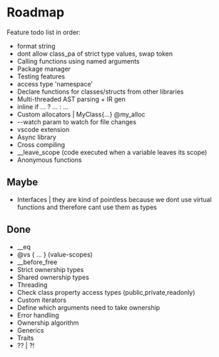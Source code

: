 
# Roadmap

Feature todo list in order:

- format string
- dont allow class_pa of strict type values, swap token
- Calling functions using named arguments
- Package manager
- Testing features
- access type 'namespace'
- Declare functions for classes/structs from other libraries
- Multi-threaded AST parsing + IR gen
- inline if ... ? ... : ...
- Custom allocators | MyClass{...} @my_alloc
- --watch param to watch for file changes
- vscode extension
- Async library
- Cross compiling
- __leave_scope (code executed when a variable leaves its scope)
- Anonymous functions

## Maybe

- Interfaces | they are kind of pointless because we dont use virtual functions and therefore cant use them as types

## Done

- __eq
- @vs { ... } (value-scopes)
- __before_free
- Strict ownership types
- Shared ownership types
- Threading
- Check class property access types (public,private,readonly)
- Custom iterators
- Define which arguments need to take ownership
- Error handling
- Ownership algorithm
- Generics
- Traits
- ?? | ?!
